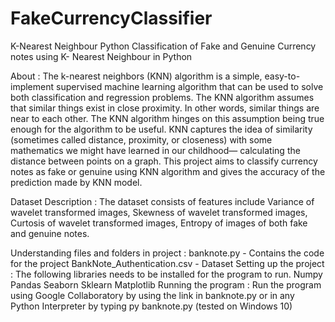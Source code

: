# FakeCurrencyClassifier
K-Nearest Neighbour Python
Classification of Fake and Genuine Currency notes using K- Nearest Neighbour in Python

About :
The k-nearest neighbors (KNN) algorithm is a simple, easy-to-implement supervised machine learning algorithm that can be used to solve both classification and regression problems. The KNN algorithm assumes that similar things exist in close proximity. In other words, similar things are near to each other.
The KNN algorithm hinges on this assumption being true enough for the algorithm to be useful. KNN captures the idea of similarity (sometimes called distance, proximity, or closeness) with some mathematics we might have learned in our childhood— calculating the distance between points on a graph.
This project aims to classify currency notes as fake or genuine using KNN algorithm and gives the accuracy of the prediction made by KNN model.

Dataset Description :
The dataset consists of  features include Variance of wavelet transformed images, Skewness of wavelet transformed images, Curtosis of wavelet transformed images, Entropy of images of both fake and genuine notes.

Understanding files and folders in project :
banknote.py - Contains the code for the project
BankNote_Authentication.csv - Dataset
Setting up the project :
The following libraries needs to be installed for the program to run.
Numpy
Pandas
Seaborn
Sklearn
Matplotlib
Running the program :
Run the program using Google Collaboratory by using the link in banknote.py or in any Python Interpreter by typing py banknote.py (tested on Windows 10)
